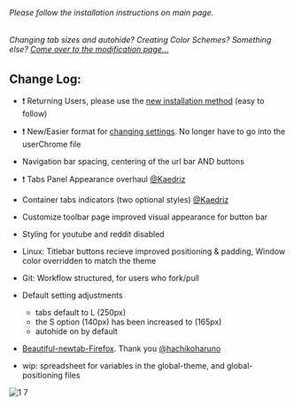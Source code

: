 ###### Please follow the installation instructions on main page.

###### Changing tab sizes and autohide? Creating Color Schemes? Something else? [Come over to the modification page...](Modification.md)

## Change Log:

- :exclamation: Returning Users, please use the [ new installation method](https://github.com/soulhotel/FF-ULTIMA/blob/main/README.md#installation) (easy to follow)
- :exclamation: New/Easier format for [changing settings](Modification.md). No longer have to go into the userChrome file
- Navigation bar spacing, centering of the url bar AND buttons
- :exclamation: Tabs Panel Appearance overhaul [@Kaedriz](https://github.com/Kaedriz)
- Container tabs indicators (two optional styles) [@Kaedriz](https://github.com/Kaedriz)
- Customize toolbar page improved visual appearance for button bar
- Styling for youtube and reddit disabled

- Linux: Titlebar buttons recieve improved positioning & padding, Window color overridden to match the theme
- Git: Workflow structured, for users who fork/pull

- Default setting adjustments
  - tabs default to L (250px)
  - the S option (140px) has been increased to (165px)
  - autohide on by default

- [Beautiful-newtab-Firefox](https://github.com/hachikoharuno/Beautiful-newtab-Firefox). Thank you [@hachikoharuno](https://github.com/hachikoharuno)
- wip: spreadsheet for variables in the global-theme, and global-positioning files


![1 7](https://github.com/soulhotel/FF-ULTIMA/assets/155501797/ed741f9f-cac6-4339-8913-a697a8b3ade9)

